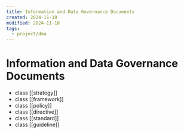 ```yaml
---
title: Information and Data Governance Documents
created: 2024-11-18
modified: 2024-11-18
tags:
  - project/dma
---
```

# Information and Data Governance Documents
- class [[strategy]] 
- class [[framework]]
- class [[policy]]
- class [[directive]]
- class [[standard]]
- class [[guideline]]